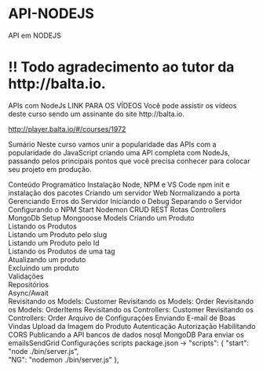 # API-NODEJS
API em NODEJS
<h1>!! Todo agradecimento ao tutor da http://balta.io.</h1>
APIs com NodeJs
LINK PARA OS VÍDEOS
Você pode assistir os vídeos deste curso sendo um assinante do site http://balta.io.

http://player.balta.io/#/courses/1972

Sumário
Neste curso vamos unir a popularidade das APIs com a popularidade do JavaScript criando uma API completa com NodeJs, passando pelos principais pontos que você precisa conhecer para colocar seu projeto em produção.

Conteúdo Programático
Instalação Node, NPM e VS Code
npm init e instalação dos pacotes
Criando um servidor Web
Normalizando a porta
Gerenciando Erros do Servidor
Iniciando o Debug
Separando o Servidor
Configurando o NPM Start
Nodemon
CRUD REST
Rotas
Controllers
MongoDb Setup
Mongooose
Models
Criando um Produto</br>
Listando os Produtos</br>
Listando um Produto pelo slug</br>
Listando um Produto pelo Id</br>
Listando os Produtos de uma tag</br>
Atualizando um produto</br>
Excluindo um produto</br>
Validações</br>
Repositórios</br>
Async/Await</br>
Revisitando os Models: Customer
Revisitando os Models: Order
Revisitando os Models: OrderItems
Revisitando os Controllers: Customer
Revisitando os Controllers: Order
Arquivo de Configurações
Enviando E-mail de Boas Vindas
Upload da Imagem do Produto
Autenticação
Autorização
Habilitando CORS
Publicando a API
bancos de dados nosql MongoDB
Para enviar os emailsSendGrid
Configurações scripts package.json ->
"scripts": {
    "start": "node ./bin/server.js",</br>
    "NG": "nodemon ./bin/server.js"
  },
